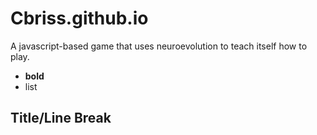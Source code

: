 # Cbriss.github.io
A javascript-based game that uses neuroevolution to teach itself how to play.


* **bold**
* list

## Title/Line Break
